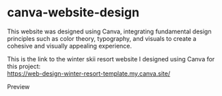 # canva-website-design
This website was designed using Canva, integrating fundamental design principles such as color theory, typography, and visuals to create a cohesive and visually appealing experience.

This is the link to the winter skii resort website I designed using Canva for this project:   
https://web-design-winter-resort-template.my.canva.site/

Preview


